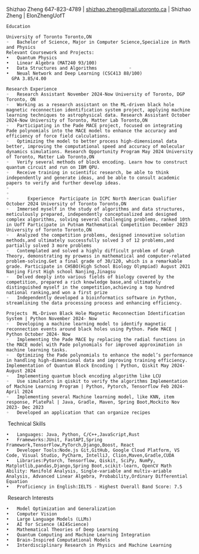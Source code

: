 Shizhao Zheng
647-823-4789 | shizhao.zheng@mail.utoronto.ca | Shizhao Zheng | ElonZhengUofT

	Education

	University of Toronto Toronto,ON
	◦	Bachelor of Science, Major in Computer Science,Specialize in Math and Physics
	Relevant Coursework and Projects:
	•	Quantum Physics                              
	•	Linear Algebra (MAT240 93/100)
	•	Data Structures and Algorithms            ◦	
	•	Neual Network and Deep Learning (CSC413 88/100)
	  GPA 3.85/4.00

	Research Experience
	◦	Research Assistant November 2024-Now University of Toronto, DGP Toronto, ON
	◦	Working as a research assistant on the ML-driven black hole magnetic reconnection identification system project, applying machine learning techniques to astrophysical data. Research Assistant October 2024-Now University of Toronto, Matter Lab Toronto,ON
	◦	Participating in the Pade MACE project, focused on integrating Pade polynomials into the MACE model to enhance the accuracy and efficiency of force field calculations.
	◦	Optimizing the model to better process high-dimensional data better, improving the computational speed and accuracy of molecular dynamics simulations. Research Opportunity Program May 2024 University of Toronto, Matter Lab Toronto,ON
	◦	Verify several methods of block encoding. Learn how to construct quantum circuit and run on IBM QPU.
	◦	Receive training in scientific research, be able to think independently and generate ideas, and be able to consult academic papers to verify and further develop ideas.
	◦		
	◦	
	◦		Experience  Participate in ICPC North American Qualifier October 2024 University of Toronto Toronto,ON
	◦	Immersed myself in the study of algorithms and data structures, meticulously prepared, independently conceptualized and designed complex algorithms, solving several challenging problems, ranked 10th in UofT Participate in Putnam Mathematical Competition December 2023 University of Toronto Toronto,ON
	◦	Analyzed the competition problems, designed innovative solution methods,and ultimately successfully solved 3 of 12 problems,and partially solved 3 more problems
	◦	Contemplated and solved a highly difficult problem of Graph Theory, demonstrating my prowess in mathematical and computer-related problem-solving.Get a final grade of 30/120, which is a remarkable grade. Participate in CHSBO(High School Biology Olympiad) August 2021 Nanjing First High school Nanjing,Jinagsu
	◦	Delved deeply into various fields of biology covered by the competition, prepared a rich knowledge base,and ultimately distinguished myself in the competition,achieving a top hundred national ranking,and won a first prize
	◦	Independently developed a bioinformatics software in Python, streamlining the data processing process and enhancing efficiency.

	Projects  ML-Driven Black Hole Magnetic Reconnection Identification System | Python November 2024- Now
	◦	Developing a machine learning model to identify magnetic reconnection events around black holes using Python. Pade MACE | Python October 2024- Now
	◦	Implementing the Pade MACE by replacing the radial functions in the MACE model with Pade polynomials for improved approximation in machine learning tasks.
	◦	Optimizing the Pade polynomials to enhance the model’s performance in handling high-dimensional data and improving training efficiency. Implementation of Quantum Block Encoding | Python, Qiskit May 2024- August 2024
	◦	Implementing quantum block encoding algorithm like LCU
	◦	Use simulators in qiskit to verify the algorithms Implementation of Machine Learning Program | Python, Pytorch, Tensorflow Feb 2024- April 2024
	◦	Implementing several Machine learning model, like KNN, item response, PlatePal | Java, Gradle, Maven, Spring Boot,Mockito Nov 2023- Dec 2023
	◦	Developed an application that can organize recipes

‌	Technical Skills

	•	Languages: Java, Python, C/C++,JavaScript,Rust
	•	Frameworks:JUnit, FastAPI,Spring Framework,TensorFlow,PyTorch,Django,Boost, React
	•	Developer Tools:Node.js Git,GitHub, Google Cloud Platform, VS Code, Visual Studio, PyCharm, IntelliJ, Clion,Maven,Gradle,CUDA
	•	Libraries:Pytorch, Tensorflow, Qiskit, SciPy, NumPy, Matplotlib,pandas,Django,Spring Boot,scikit-learn, OpenCV Math Ability: Manifold Analysis, Single-variable and multiv-ariable Analysis, Advanced Linear Algebra, Probability,Ordinary Differential Equation
	•	Proficiency in English:IELTS - Highest Overall Band Score: 7.5

‌	Research Interests

	•	Model Optimization and Generalization 
	•	Computer Vision
	•	Large Language Models (LLMs) 
	•	AI for Science (AI4Science)
	•	Mathematical Theories of Deep Learning 
	•	Quantum Computing and Machine Learning Integration 
	•	Brain-Inspired Computational Models 
	•	Interdisciplinary Research in Physics and Machine Learning


